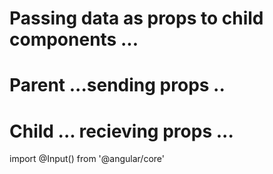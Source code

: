 # Passing data as props  to child components ... 

# Parent ...sending props ..
<ul>
<ng-container *ngFor="let book of books">
    <!-- passing props  -->
<app-child [book] = "book"></app-child>
</ng-container>
</ul>

# Child ... recieving props ... 
import @Input() from '@angular/core'


